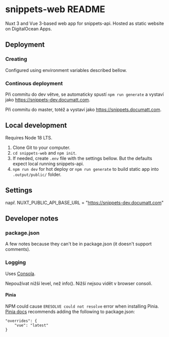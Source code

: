 # snippets-web README

Nuxt 3 and Vue 3-based web app for snippets-api. Hosted as static website on DigitalOcean Apps.

## Deployment

### Creating

Configured using environment variables described bellow.

### Continous deployment

Při commitu do dev větve, se automaticky spustí `npm run generate` a vystaví jako https://snippets-dev.documatt.com.

Při commitu do master, totéž a vystaví jako https://snippets.documatt.com.

## Local development

Requires Node 18 LTS.

1. Clone Git to your computer.
2. `cd snippets-web` and `npm init`.
3. If needed, create `.env` file with the settings bellow. But the defaults expect local running snippets-api.
4. `npm run dev` for hot deploy or `npm run generate` to build static app into `.output/public/` folder.

## Settings

např. NUXT_PUBLIC_API_BASE_URL = "https://snippets-dev.documatt.com"

## Developer notes

### package.json

A few notes because they can't be in package.json (it doesn't support comments).

### Logging

Uses [Consola](https://github.com/unjs/consola).

Nepoužívat nižší level, než info(). Nižší nejsou vidět v browser consoli.

#### Pinia

NPM could cause `ERESOLVE could not resolve` error when installing Pinia. [Pinia docs](https://pinia.vuejs.org/ssr/nuxt.html#Installation) recommends adding the following to package.json:

```
"overrides": {
    "vue": "latest"
}
```

